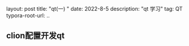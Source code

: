 layout: post
title: "qt(一) "
date: 2022-8-5
description: "qt 学习"
tag: QT
typora-root-url: ..



## clion配置开发qt